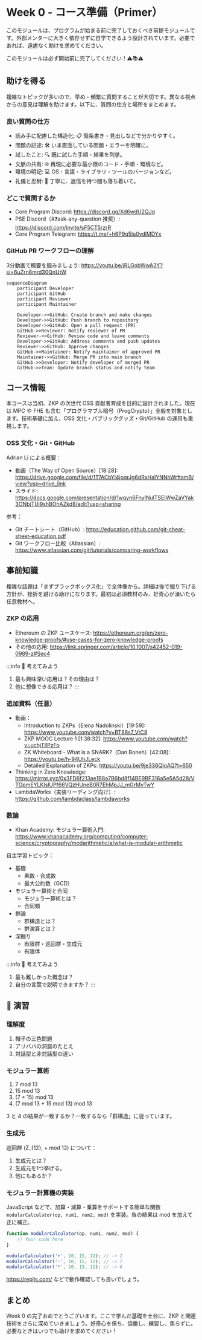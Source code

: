  # Week 0 - コース準備（Primer）
 
 このモジュールは、プログラムが始まる前に完了しておくべき前提モジュールです。外部メンターに大きく依存せずに自学できるよう設計されています。必要であれば、遠慮なく助けを求めてください。
 
 このモジュールは必ず開始前に完了してください！⚠️📚⚠️
 
 ## 助けを得る
 
 複雑なトピックが多いので、早め・頻繁に質問することが大切です。異なる視点からの意見は理解を助けます。以下に、質問の仕方と場所をまとめます。
 
 ### 良い質問の仕方
 
 - 読み手に配慮した構造化: 📋 箇条書き・見出しなどで分かりやすく。
 - 問題の記述: 🛠️ いま直面している問題・エラーを明確に。
 - 試したこと: 🔍 既に試した手順・結果を列挙。
 - 文脈の共有: 🌐 再現に必要な最小限のコード・手順・環境など。
 - 環境の明記: 💻 OS・言語・ライブラリ・ツールのバージョンなど。
 - 礼儀と忍耐: 🙏 丁寧に、返信を待つ間も落ち着いて。
 
 ### どこで質問するか
 
 - Core Program Discord: https://discord.gg/Xd6wdU2QJg
 - PSE Discord（#❓ask-any-question 推奨）: https://discord.com/invite/sF5CT5rzrR
 - Core Program Telegram: https://t.me/+h6P9q5Ia0vdlMDYx
 
 ### GitHub PR ワークフローの理解
 
 3分動画で概要を掴みましょう: https://youtu.be/jRLGobWwA3Y?si=6uZrn8mrd30QnUtW
 
 ```mermaid
 sequenceDiagram
     participant Developer
     participant GitHub
     participant Reviewer
     participant Maintainer
 
     Developer->>GitHub: Create branch and make changes
     Developer->>GitHub: Push branch to repository
     Developer->>GitHub: Open a pull request (PR)
     GitHub->>Reviewer: Notify reviewer of PR
     Reviewer->>GitHub: Review code and leave comments
     Developer->>GitHub: Address comments and push updates
     Reviewer->>GitHub: Approve changes
     GitHub->>Maintainer: Notify maintainer of approved PR
     Maintainer->>GitHub: Merge PR into main branch
     GitHub->>Developer: Notify developer of merged PR
     GitHub->>Team: Update branch status and notify team
 ```
 
 ## コース情報
 
 本コースは当初、ZKP の次世代 OSS 貢献者育成を目的に設計されました。現在は MPC や FHE も含む「プログラマブル暗号（ProgCrypto）」全般を対象とします。技術基礎に加え、OSS 文化・パブリックグッズ・Git/GitHub の運用も重視します。
 
 ### OSS 文化・Git・GitHub
 
 Adrian Li による概要：
 
 - 動画（The Way of Open Source）[18:28]: https://drive.google.com/file/d/1T7ACbYl4joqrJg6dRxHaIYNNhWrftamB/view?usp=drive_link
 - スライド: https://docs.google.com/presentation/d/1wqyn6FnyINulTSEIWwZaVYak3ONbjTUi9shBOhAZkd8/edit?usp=sharing
 
 参考：
 - Git チートシート（GitHub）: https://education.github.com/git-cheat-sheet-education.pdf
 - Git ワークフロー比較（Atlassian）: https://www.atlassian.com/git/tutorials/comparing-workflows
 
 ## 事前知識
 
 複雑な話題は「まずブラックボックス化」で全体像から。詳細は後で掘り下げる方針が、挫折を避ける助けになります。最初は必須教材のみ、好奇心が湧いたら任意教材へ。
 
 ### ZKP の応用
 
 - Ethereum の ZKP ユースケース: https://ethereum.org/en/zero-knowledge-proofs/#use-cases-for-zero-knowledge-proofs
 - その他の応用: https://link.springer.com/article/10.1007/s42452-019-0989-z#Sec4
 
 :::info
 🤔 考えてみよう
 1. 最も興味深い応用は？その理由は？
 2. 他に想像できる応用は？
 :::
 
 ### 追加資料（任意）
 
 - 動画：
   - Introduction to ZKPs（Elena Nadolinski）[19:59]: https://www.youtube.com/watch?v=BT88s7_VtC8
   - ZKP MOOC Lecture 1 [1:38:32]: https://www.youtube.com/watch?v=uchjTIlPzFo
   - ZK Whiteboard - What is a SNARK?（Dan Boneh）[42:08]: https://youtu.be/h-94UhJLeck
   - Detailed Explanation of ZKPs: https://youtu.be/9je336QIqAQ?t=650
 - Thinking in Zero Knowledge: https://mirror.xyz/0x3FD6f213ae1B8a7B6bd8f14BE9BF316a5e5A5d28/VTGpmEYLKIslUPf66VQzHUneB0R7EhMpJJ_mGrMvTwY
 - LambdaWorks（実装リーディング向け）: https://github.com/lambdaclass/lambdaworks
 
 ### 数論
 
 - Khan Academy: モジュラー算術入門: https://www.khanacademy.org/computing/computer-science/cryptography/modarithmetic/a/what-is-modular-arithmetic
 
 自主学習トピック：
 
 - 基礎
   - 素数・合成数
   - 最大公約数（GCD）
 - モジュラー算術と合同
   - モジュラー算術とは？
   - 合同類
 - 群論
   - 群構造とは？
   - 群演算とは？
 - 深掘り
   - 有限群・巡回群・生成元
   - 有限体
 
 :::info
 🤔 考えてみよう
 1. 最も難しかった概念は？
 2. 自分の言葉で説明できますか？
 :::
 
 ## 💪 演習
 
 ### 理解度
 
 1. 帽子の三色問題
 2. アリババの洞窟のたとえ
 3. 対話型と非対話型の違い
 
 ### モジュラー算術
 
 1. 7 mod 13
 2. 15 mod 13
 3. (7 + 15) mod 13
 4. (7 mod 13 + 15 mod 13) mod 13
 
 3 と 4 の結果が一致するか？一致するなら「群構造」に従っています。
 
 ### 生成元
 
 巡回群 (Z_{12}, + mod 12) について：
 
 1. 生成元とは？
 2. 生成元を1つ挙げる。
 3. 他にもあるか？
 
 ### モジュラー計算機の実装
 
 JavaScript などで、加算・減算・乗算をサポートする簡単な関数 `modularCalculator(op, num1, num2, mod)` を実装。負の結果は mod を加えて正に補正。
 
 ```javascript
 function modularCalculator(op, num1, num2, mod) {
     // Your code here
 }
 
 modularCalculator('+', 10, 15, 12); // -> 1
 modularCalculator('-', 10, 15, 12); // -> 7
 modularCalculator('*', 10, 15, 12); // -> 6
 ```
 
 https://repljs.com/ などで動作確認しても良いでしょう。
 
 ## まとめ
 
 Week 0 の完了おめでとうございます。ここで学んだ基礎を土台に、ZKP と関連技術をさらに深めていきましょう。好奇心を保ち、協働し、練習し、焦らずに。必要なときはいつでも助けを求めてください！
 
